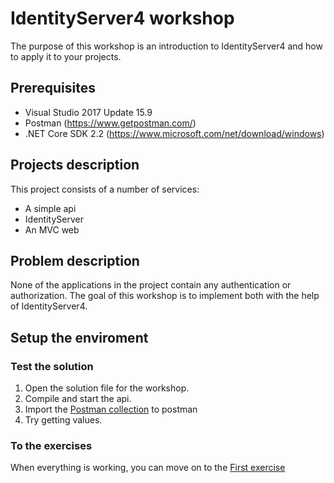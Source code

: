 # IdentityServer4 workshop

The purpose of this workshop is an introduction to IdentityServer4 and how to apply it to your projects. 

## Prerequisites
* Visual Studio 2017 Update 15.9
* Postman (https://www.getpostman.com/)
* .NET Core SDK 2.2 (https://www.microsoft.com/net/download/windows)

## Projects description

This project consists of a number of services:
* A simple api 
* IdentityServer
* An MVC web

## Problem description

None of the applications in the project contain any authentication or authorization. The goal of this workshop is to implement both with the help of IdentityServer4.

## Setup the enviroment

### Test the solution

1. Open the solution file for the workshop. 
2. Compile and start the api. 
3. Import the [Postman collection](postman/be-degit-workshop-identityserver.postman_collection.json) to postman
4. Try getting values.

### To the exercises

When everything is working, you can move on to the [First exercise](exercises/01-ApiAccess-IdentityServer)


